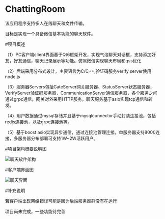 # ChattingRoom
该应用程序支持多人在线聊天和文件传输。

目标是实现一个具备微信基本功能的聊天软件。

#项目概述

（1）PC客户端client界面基于Qt6框架开发，实现气泡聊天对话框，支持添加好友，好友通信，聊天记录展示等功能。仿照微信实现聊天布局和qss优化

（2）后端采用分布式设计，主要语言为C/C++,验证码服务verify server使用node.js

（3）服务器Servers包括GateServer网关服务器、StatusServer状态服务器，VerifyServer验证码服务器，CommunicationServer通信服务器，各个服务之间通过grpc通信，网关对外采用HTTP服务，聊天服务基于asio实现tcp通信和转发。
     
（4）用户数据通过mysql存储并且基于mysqlconnector手动封装连接池，包括redis连接池，以及grpc连接池等。

（5）基于boost asio实现异步通信，通过连接池管理连接。单服务器支持8000连接，多服务器分布部署可支持1W~2W活跃用户。

#项目架构概要说明图

![聊天软件架构](https://github.com/user-attachments/assets/a245f991-4796-4981-84eb-61f85bb6501a)

#客户端界面图

![聊天界面](https://github.com/user-attachments/assets/28bf8ae7-e42c-42cb-8b0f-092f3389daee)

#补充说明

若客户端出现网络错误可能是因为后端服务器群没有在运行

项目尚未完成，一些功能待完善

